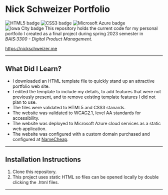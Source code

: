 # Nick Schweizer Portfolio

![HTML5 badge](https://img.shields.io/static/v1?message=HTML5&logo=HTML5&labelColor=5c5c5c&color=E34F26&logoColor=white&label=%20&style=for-the-badge) ![CSS3 badge](https://img.shields.io/static/v1?message=CSS3&logo=CSS3&labelColor=5c5c5c&color=1572B6&logoColor=white&label=%20&style=for-the-badge) ![Microsoft Azure badge](https://img.shields.io/static/v1?message=Azure&logo=MicrosoftAzure&labelColor=5c5c5c&color=0078D4&logoColor=white&label=%20&style=for-the-badge) ![Iowa City badge](https://img.shields.io/static/v1?message=IA&logo=google-maps&labelColor=ffcd00&color=000000&logoColor=black&label=Iowa%20City&style=for-the-badge)
This repository holds the current code for my personal portfoilo I created as a final project during spring 2023 semester in _BAIS:3300 - Digital Product Management_.

https://nickschweizer.me

---

## What Did I Learn?

- I downloaded an HTML template file to quickly stand up an attractive portfolio web site.
- I edited the template to include my details, to add features that were not previously present, and to remove existing template features I did not plan to use.
- The files were validated to HTML5 and CSS3 stanards.
- The website was validated to WCAG2.1, level AA standards for accessibility.
- The website was deployed to Microsoft Azure cloud services as a static web application.
- The website was configured with a custom domain purchased and configured at [NameCheap](https://namecheap.com).

---

## Installation Instructions

1. Clone this repository.
2. This project uses static HTML so files can be opened locally by double clicking the .html files.

---
